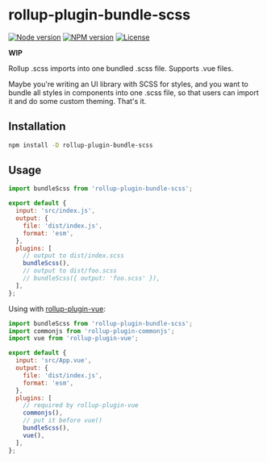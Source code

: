 # rollup-plugin-bundle-scss

[![Node version](https://badgen.net/npm/node/rollup-plugin-bundle-scss?icon=https://simpleicons.now.sh/node-dot-js/fff)](https://nodejs.org)
[![NPM version](https://badgen.net/npm/v/rollup-plugin-bundle-scss?icon=npm)](https://www.npmjs.com/package/rollup-plugin-bundle-scss)
[![License](https://badgen.net/npm/license/rollup-plugin-bundle-scss?icon=https://api.iconify.design/octicon:law.svg?color=white)](https://github.com/weizhenye/rollup-plugin-bundle-scss/blob/master/LICENSE)

**WIP**

Rollup .scss imports into one bundled .scss file. Supports .vue files.

Maybe you're writing an UI library with SCSS for styles, and you want to bundle all styles in components into one .scss file, so that users can import it and do some custom theming. That's it.

## Installation

```bash
npm install -D rollup-plugin-bundle-scss
```

## Usage

```js
import bundleScss from 'rollup-plugin-bundle-scss';

export default {
  input: 'src/index.js',
  output: {
    file: 'dist/index.js',
    format: 'esm',
  },
  plugins: [
    // output to dist/index.scss
    bundleScss(),
    // output to dist/foo.scss
    // bundleScss({ output: 'foo.scss' }),
  ],
};
```

Using with [rollup-plugin-vue](https://github.com/vuejs/rollup-plugin-vue):

```js
import bundleScss from 'rollup-plugin-bundle-scss';
import commonjs from 'rollup-plugin-commonjs';
import vue from 'rollup-plugin-vue';

export default {
  input: 'src/App.vue',
  output: {
    file: 'dist/index.js',
    format: 'esm',
  },
  plugins: [
    // required by rollup-plugin-vue
    commonjs(),
    // put it before vue()
    bundleScss(),
    vue(),
  ],
};
```
